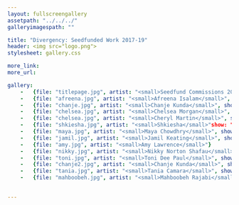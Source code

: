 ```yaml
---
layout: fullscreengallery
assetpath: "../../../"
galleryimagespath: ""

title: "Divergency: Seedfunded Work 2017-19"
header: <img src="logo.png">
stylesheet: gallery.css

more_link:
more_url: 

gallery:
    -   {file: "titlepage.jpg", artist: "<small>Seedfund Commissions 2017-19</small>", show: "<small>Images copyright &copy; Divergency</small>"}
    -   {file: "afreena.jpg", artist: "<small>Afreena Isalam</small>", show: "<small>Daughters of the Curry Revolution</small>"}
    -   {file: "chanje.jpg", artist: "<small>Chanje Kunda</small>", show: "<small>Superposition</small>"}
    -   {file: "chelsea.jpg", artist: "<small>Chelsea Morgan</small>", show: "<small>Tented</small>"}
    -   {file: "chelsea.jpg", artist: "<small>Cheryl Martin</small>", show: "<small>Who Wants to Live Forever</small>"}
    -   {file: "shkiesha.jpg", artist: "<small>Shkiesha</small>"show: "<small>Converse Cups</small>"}
    -   {file: "maya.jpg", artist: "<small>Maya Chowdhry</small>", show: "<small>Peas on Earth</small>"}
    -   {file: "jamil.jpg", artist: "<small>Jamil Keating</small>", show: "<small>Asteroid RK101</small>"}
    -   {file: "amy.jpg", artist: "<small>Amy Lawrence</small>"}
    -   {file: "nikky.jpg", artist: "<small>Nikky Norton Shafau</small>"}
    -   {file: "toni.jpg", artist: "<small>Toni Dee Paul</small>", show: "<small>My Father's Kitchen</small>"}
    -   {file: "chanje2.jpg", artist: "<small>Chanje Kunda</small>", show: "<small>Plant Fetish</small>"}
    -   {file: "tania.jpg", artist: "<small>Tania Camara</small>", show: "<small>Oreo</small>"}
    -   {file: "mahboobeh.jpg", artist: "<small>Mahboobeh Rajabi</small>"}
   

---
```

